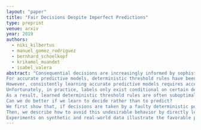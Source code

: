 ```yaml
---
layout: "paper"
title: "Fair Decisions Despite Imperfect Predictions"
type: preprint
venue: arxiv
year: 2019
authors:
  - niki_kilbertus
  - manuel_gomez_rodriguez
  - bernhard_schoelkopf
  - krikamol_muandet
  - isabel_valera
abstract: "Consequential decisions are increasingly informed by sophisticated data-driven predictive models.
For accurate predictive models, deterministic threshold rules have been shown to be optimal in terms of utility, even under a variety of fairness constraints.
However, consistently learning accurate predictive models requires access to ground truth labels.
Unfortunately, in practice, labels only exist conditional on certain decisions, which may have been made using a potentially imperfect decision policy.
As a result, learned deterministic threshold rules are often suboptimal.
Can we do better if we learn to decide rather than to predict?
We first show that, if decisions are taken by a faulty deterministic policy, the observed labels are insufficient to improve it.
Then, we describe how to avoid this undesirable behavior by directly learning stochastic decision policies that maximize utility under fairness constraints.
Experiments on synthetic and real-world data illustrate the favorable properties of learning to decide in terms of utility and fairness."
---
```

